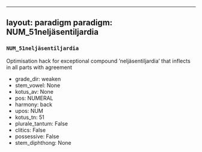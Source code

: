 
---
layout: paradigm
paradigm: NUM_51neljäsentiljardia
---
### ` NUM_51neljäsentiljardia `

Optimisation hack for exceptional compound ’neljäsentiljardia’ that inflects in all parts with agreement
* grade_dir: weaken
* stem_vowel: None
* kotus_av: None
* pos: NUMERAL
* harmony: back
* upos: NUM
* kotus_tn: 51
* plurale_tantum: False
* clitics: False
* possessive: False
* stem_diphthong: None
